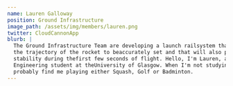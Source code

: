 ```yaml
---
name: Lauren Galloway
position: Ground Infrastructure
image_path: /assets/img/members/lauren.png
twitter: CloudCannonApp
blurb: |
  The Ground Infrastructure Team are developing a launch railsystem that enables 
  the trajectory of the rocket to beaccurately set and that will also provide 
  stability during thefirst few seconds of flight. Hello, I'm Lauren, a Mechanical 
  Engineering student at theUniversity of Glasgow. When I'm not studying, you'll
  probably find me playing either Squash, Golf or Badminton.
---
```

